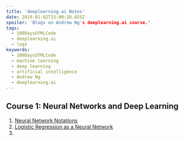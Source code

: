 ```yaml
---
title: 'deeplearning.ai Notes'
date: 2019-01-02T15:00:10.855Z
spoiler: 'Blogs on Andrew Ng's deeplearning.ai course.'
tags:
  - 100DaysOfMLCode
  - deeplearning.ai
  - logs
keywords:
  - 100DaysOfMLCode
  - machine learning
  - deep learning
  - artificial intelligence
  - Andrew Ng
  - deeplearning.ai
---
```


## Course 1: Neural Networks and Deep Learning

1. [Neural Network Notations](/neural-network-notations)
2. [Logistic Regression as a Neural Network](/logistic-regression-as-a-neural-network)
3.
